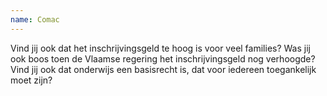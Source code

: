 ```yaml
---
name: Comac
---
```


Vind jij ook dat het inschrijvingsgeld te hoog is voor veel families? Was jij ook boos toen de Vlaamse regering het inschrijvingsgeld nog verhoogde? Vind jij ook dat onderwijs een basisrecht is, dat voor iedereen toegankelijk moet zijn?
